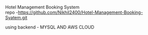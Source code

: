 Hotel Management Booking System   
repo -https://github.com/Nikhil2400/Hotel-Management-Booking-Syatem.git

using backend - MYSQL AND AWS CLOUD
